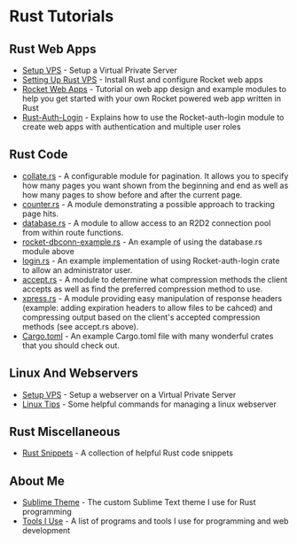 # Rust Tutorials


## Rust Web Apps
- [Setup VPS]({{base_url}}content/setup-vps) - Setup a Virtual Private Server
- [Setting Up Rust VPS]({{base_url}}content/rust-webserver) - Install Rust and configure Rocket web apps
- [Rocket Web Apps]({{base_url}}content/rust-rocket-web-apps) - Tutorial on web app design and example modules to help you get started with your own Rocket powered web app written in Rust
- [Rust-Auth-Login]({{base_url}}content/rocket-auth-login) - Explains how to use the Rocket-auth-login module to create web apps with authentication and multiple user roles

## Rust Code
- [collate.rs]({{base_url}}content/collate.rs) - A configurable module for pagination.  It allows you to specify how many pages you want shown from the beginning and end as well as how many pages to show before and after the current page.
- [counter.rs]({{base_url}}content/counter.rs) - A module demonstrating a possible approach to tracking page hits.
- [database.rs]({{base_url}}content/database.rs) - A module to allow access to an R2D2 connection pool from within route functions.
- [rocket-dbconn-example.rs]({{base_url}}content/rocket-dbconn-example.rs) - An example of using the database.rs module above
- [login.rs]({{base_url}}content/login.rs) - An example implementation of using Rocket-auth-login crate to allow an administrator user.
- [accept.rs]({{base_url}}content/accept.rs) - A module to determine what compression methods the client accepts as well as find the preferred compression method to use.
- [xpress.rs]({{base_url}}content/xpress.rs) - A module providing easy manipulation of response headers (example: adding expiration headers to allow files to be cahced) and compressing output based on the client's accepted compression methods (see accept.rs above).
- [Cargo.toml]({{base_url}}content/Cargo.toml) - An example Cargo.toml file with many wonderful crates that you should check out.


## Linux And Webservers
- [Setup VPS]({{base_url}}content/setup-vps) - Setup a webserver on a Virtual Private Server
- [Linux Tips](linux-tips) - Some helpful commands for managing a linux webserver

## Rust Miscellaneous
- [Rust Snippets](rust-snippets) - A collection of helpful Rust code snippets

## About Me
- [Sublime Theme]({{base_url}}content/sublime-theme) - The custom Sublime Text theme I use for Rust programming
- [Tools I Use]({{base_url}}content/about-me) - A list of programs and tools I use for programming and web development

